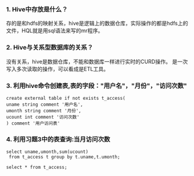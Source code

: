 ### 1. Hive中存放是什么？ 
存的是和hdfs的映射关系，hive是逻辑上的数据仓库，实际操作的都是hdfs上的文件，HQL就是用sql语法来写的mr程序。

### 2. Hive与关系型数据库的关系？ 
没有关系，hive是数据仓库，不能和数据库一样进行实时的CURD操作。 是一次写入多次读取的操作，可以看成是ETL工具。

### 3. 利用hive命令创建表,表的字段："用户名"，"月份"，"访问次数"

````
create external table if not exists t_access(
uname string comment '用户名',
umonth string comment '月份',
ucount int comment '访问次数'
) comment '用户访问表' 
````
### 4. 利用习题3中的表查询:当月访问次数
````
select uname,umonth,sum(ucount)
 from t_access t group by t.uname,t.umonth;

select * from t_access;
````
